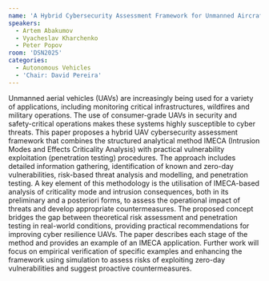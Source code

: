 ```yaml
---
name: 'A Hybrid Cybersecurity Assessment Framework for Unmanned Aircraft Vehicles Based on IMECA and Penetration Testing'
speakers:
  - Artem Abakumov
  - Vyacheslav Kharchenko
  - Peter Popov
room: 'DSN2025'
categories:
  - Autonomous Vehicles
  - 'Chair: David Pereira'
---
```


Unmanned aerial vehicles (UAVs) are increasingly being used
for a variety of applications, including monitoring
critical infrastructures, wildfires and military
operations. The use of consumer-grade UAVs in security and
safety-critical operations makes these systems highly
susceptible to cyber threats. This paper proposes a hybrid
UAV cybersecurity assessment framework that combines the
structured analytical method IMECA (Intrusion Modes and
Effects Criticality Analysis) with practical vulnerability
exploitation (penetration testing) procedures. The approach
includes detailed information gathering, identification of
known and zero-day vulnerabilities, risk-based threat
analysis and modelling, and penetration testing. A key
element of this methodology is the utilisation of
IMECA-based analysis of criticality mode and intrusion
consequences, both in its preliminary and a posteriori
forms, to assess the operational impact of threats and
develop appropriate countermeasures. The proposed concept
bridges the gap between theoretical risk assessment and
penetration testing in real-world conditions, providing
practical recommendations for improving cyber resilience
UAVs. The paper describes each stage of the method and
provides an example of an IMECA application. Further work
will focus on empirical verification of specific examples
and enhancing the framework using simulation to assess
risks of exploiting zero-day vulnerabilities and suggest
proactive countermeasures.
